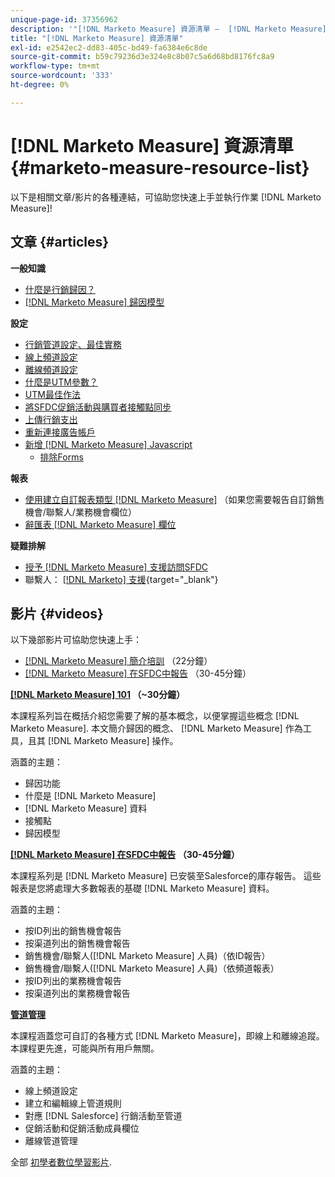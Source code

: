 ```yaml
---
unique-page-id: 37356962
description: '"[!DNL Marketo Measure] 資源清單 —  [!DNL Marketo Measure]  — 產品檔案」'
title: "[!DNL Marketo Measure] 資源清單"
exl-id: e2542ec2-dd83-405c-bd49-fa6384e6c8de
source-git-commit: b59c79236d3e324e8c8b07c5a6d68bd8176fc8a9
workflow-type: tm+mt
source-wordcount: '333'
ht-degree: 0%

---
```


# [!DNL Marketo Measure] 資源清單 {#marketo-measure-resource-list}

以下是相關文章/影片的各種連結，可協助您快速上手並執行作業 [!DNL Marketo Measure]!

## 文章 {#articles}

**一般知識**

* [什麼是行銷歸因？](/help/introduction-to-marketo-measure/overview-resources/marketing-attribution.md)
* [[!DNL Marketo Measure] 歸因模型](/help/introduction-to-marketo-measure/overview-resources/marketo-measure-attribution-models.md)

**設定**

* [行銷管道設定、最佳實務](/help/channel-tracking-and-setup/online-channels/marketing-channels-and-subchannels.md)
* [線上頻道設定](/help/channel-tracking-and-setup/online-channels/online-custom-channel-setup.md)
* [離線頻道設定](/help/channel-tracking-and-setup/offline-channels/offline-custom-channel-setup.md)
* [什麼是UTM參數？](/help/channel-tracking-and-setup/online-channels/utm-parameters.md)
* [UTM最佳作法](/help/channel-tracking-and-setup/online-channels/best-practices-for-setting-up-utm-parameters.md)
* [將SFDC促銷活動與購買者接觸點同步](/help/channel-tracking-and-setup/offline-channels/campaigns-and-campaign-members.md)
* [上傳行銷支出](/help/marketing-spend/spend-management/marketing-channel-costs.md#uploading-marketing-costs)
* [重新連接廣告帳戶](/help/api-connections/utilizing-marketo-measures-api-connections/reauthorizing-connected-accounts.md)
* [新增 [!DNL Marketo Measure] Javascript](/help/marketo-measure-tracking/setting-up-tracking/adding-marketo-measure-script.md)
   * [排除Forms](/help/marketo-measure-tracking/setting-up-tracking/excluding-marketo-measure-from-specific-forms.md)

**報表**

* [使用建立自訂報表類型 [!DNL Marketo Measure]](/help/marketo-measure-salesforce-reporting/new-report-types/creating-custom-marketo-measure-report-types.md) （如果您需要報告自訂銷售機會/聯繫人/業務機會欄位）
* [辭匯表 [!DNL Marketo Measure] 欄位](/help/introduction-to-marketo-measure/overview-resources/glossary-of-marketo-measure-fields.md)

**疑難排解**

* [授予 [!DNL Marketo Measure] 支援訪問SFDC](/help/miscellaneous/other-related-resources/granting-salesforce-access-to-marketo-measure-support.md)
* 聯繫人： [[!DNL Marketo] 支援](https://nation.marketo.com/t5/support/ct-p/Support){target=&quot;_blank&quot;}

## 影片 {#videos}

以下幾部影片可協助您快速上手：

* [[!DNL Marketo Measure] 簡介培訓](https://embed.vidyard.com/watch/Pb4DuWJwtFgw3jUBDGneb4) （22分鐘）
* [[!DNL Marketo Measure] 在SFDC中報告](https://universityonline.marketo.com/courses/bizible-and-salesforce/) （30-45分鐘）

**[[!DNL Marketo Measure] 101](https://universityonline.marketo.com/courses/bizible-101/) （~30分鐘）**

本課程系列旨在概括介紹您需要了解的基本概念，以便掌握這些概念 [!DNL Marketo Measure]. 本文簡介歸因的概念、 [!DNL Marketo Measure] 作為工具，且其 [!DNL Marketo Measure] 操作。

涵蓋的主題：

* 歸因功能
* 什麼是 [!DNL Marketo Measure]
* [!DNL Marketo Measure] 資料
* 接觸點
* 歸因模型

**[[!DNL Marketo Measure] 在SFDC中報告](https://universityonline.marketo.com/courses/bizible-and-salesforce/) （30-45分鐘）**

本課程系列是 [!DNL Marketo Measure] 已安裝至Salesforce的庫存報告。 這些報表是您將處理大多數報表的基礎 [!DNL Marketo Measure] 資料。

涵蓋的主題：

* 按ID列出的銷售機會報告
* 按渠道列出的銷售機會報告
* 銷售機會/聯繫人([!DNL Marketo Measure] 人員)（依ID報告）
* 銷售機會/聯繫人([!DNL Marketo Measure] 人員)（依頻道報表）
* 按ID列出的業務機會報告
* 按渠道列出的業務機會報告

**[管道管理](https://universityonline.marketo.com/courses/bizible-fundamentals-channel-management/)**

本課程涵蓋您可自訂的各種方式 [!DNL Marketo Measure]，即線上和離線追蹤。 本課程更先進，可能與所有用戶無關。

涵蓋的主題：

* 線上頻道設定
* 建立和編輯線上管道規則
* 對應 [!DNL Salesforce] 行銷活動至管道
* 促銷活動和促銷活動成員欄位
* 離線管道管理

全部 [初學者數位學習影片](https://universityonline.marketo.com/#/library/bySubject/new-to-bizible/trails?_k=d1454j).
